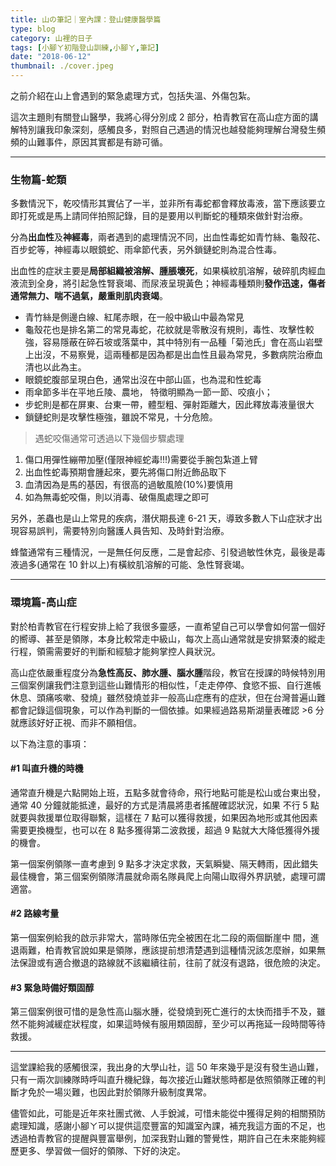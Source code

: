 ```yaml
---
title: 山の筆記｜室內課：登山健康醫學篇
type: blog
category: 山裡的日子
tags: [小腳ㄚ初階登山訓練,小腳ㄚ,筆記]
date: "2018-06-12"
thumbnail: ./cover.jpeg
---
```

之前介紹在山上會遇到的緊急處理方式，包括失溫、外傷包紮。

這次主題則有關登山醫學，我將心得分別成 2 部分，柏青教官在高山症方面的講解特別讓我印象深刻，感觸良多，對照自己遇過的情況也越發能夠理解台灣發生頻頻的山難事件，原因其實都是有跡可循。

---

### 生物篇-蛇類

多數情況下，乾咬情形其實佔了一半，並非所有毒蛇都會釋放毒液，當下應該要立即打死或是馬上請同伴拍照記錄，目的是要用以判斷蛇的種類來做針對治療。

分為**出血性**及**神經毒**，兩者遇到的處理情況不同，出血性毒蛇如青竹絲、龜殼花、百步蛇等，神經毒以眼鏡蛇、雨傘節代表，另外鎖鏈蛇則為混合性毒。

出血性的症狀主要是**局部組織被溶解、腫脹壞死**，如果橫紋肌溶解，破碎肌肉經血液流到全身，將引起急性腎衰竭、而尿液呈現黃色；神經毒種類則**發作迅速，傷者通常無力、喘不過氣，嚴重則肌肉衰竭**。

* 青竹絲是側邊白線、紅尾赤眼，在一般中級山中最為常見
* 龜殼花也是排名第二的常見毒蛇，花紋就是零散沒有規則，毒性、攻擊性較強，容易隱蔽在碎石坡或落葉中，其中特別有一品種「菊池氏」會在高山岩壁上出沒，不易察覺，這兩種都是因為都是出血性且最為常見，多數病院治療血清也以此為主。
* 眼鏡蛇腹部呈現白色，通常出沒在中部山區，也為混和性蛇毒
* 雨傘節多半在平地丘陵、農地， 特徵明顯為一節一節、咬痕小；
* 步蛇則是都在屏東、台東一帶，體型粗、彈射距離大，因此釋放毒液量很大
* 鎖鏈蛇則是攻擊性極強，雖說不常見，十分危險。

> 遇蛇咬傷通常可透過以下幾個步驟處理
1. 傷口用彈性繃帶加壓(僅限神經蛇毒!!!)需要從手腕包紮道上臂
2. 出血性蛇毒預期會腫起來，要先將傷口附近飾品取下
3. 血清因為是馬的基因，有很高的過敏風險(10%)要慎用
4. 如為無毒蛇咬傷，則以消毒、破傷風處理之即可


另外，恙蟲也是山上常見的疾病，潛伏期長達 6-21 天，導致多數人下山症狀才出現容易誤判，需要特別向醫護人員告知、及時針對治療。

蜂螫通常有三種情況，一是無任何反應，二是會起疹、引發過敏性休克，最後是毒液過多(通常在 10 針以上)有橫紋肌溶解的可能、急性腎衰竭。

---

### 環境篇-高山症
對於柏青教官在行程安排上給了我很多靈感，一直希望自己可以學會如何當一個好的嚮導、甚至是領隊，本身比較常走中級山，每次上高山通常就是安排緊湊的縱走行程，領需需要好的判斷和經驗才能夠掌控人員狀況。

高山症依嚴重程度分為**急性高反、肺水腫、腦水腫**階段，教官在授課的時候特別用三個案例讓我們注意到這些山難情形的相似性，「走走停停、食慾不振、自行進帳休息、頭痛咳嗽、發燒」雖然發燒並非一般高山症應有的症狀，但在台灣普遍山難都會記錄這個現象，可以作為判斷的一個依據。如果經過路易斯湖量表確認 >6 分就應該好好正視、而非不願相信。

以下為注意的事項：

#### #1 叫直升機的時機
通常直升機是六點開始上班，五點多就會待命，飛行地點可能是松山或台東出發，通常 40 分鐘就能抵達，最好的方式是清晨將患者搖醒確認狀況，如果
不行 5 點就要與救援單位取得聯繫，這樣在 7 點可以獲得救援，如果因為地形或其他因素需要更換機型，也可以在 8 點多獲得第二波救援，超過 9 點就大大降低獲得外援的機會。

第一個案例領隊一直考慮到 9 點多才決定求救，天氣瞬變、隔天轉雨，因此錯失最佳機會，第三個案例領隊清晨就命兩名隊員爬上向陽山取得外界訊號，處理可謂適當。

#### #2 路線考量
第一個案例給我的啟示非常大，當時隊伍完全被困在北二段的兩個斷崖中 間，進退兩難，柏青教官說如果是領隊，應該提前想清楚遇到這種情況該怎麼辦，如果無法保證或有適合撤退的路線就不該繼續往前，往前了就沒有退路，很危險的決定。

#### #3 緊急時備好類固醇
第三個案例很可惜的是急性高山腦水腫，從發燒到死亡進行的太快而措手不及，雖然不能夠減緩症狀程度，如果這時候有服用類固醇，至少可以再拖延一段時間等待救援。

---

這堂課給我的感觸很深，我出身的大學山社，這 50 年來幾乎是沒有發生過山難， 只有一兩次訓練隊時呼叫直升機紀錄，每次接近山難狀態時都是依照領隊正確的判斷才免於一場災難，也因此對於領隊升級制度異常。

儘管如此，可能是近年來社團式微、人手銳減，可惜未能從中獲得足夠的相關預防處理知識，感謝小腳ㄚ可以提供這麼豐富的知識室內課，補充我這方面的不足，也透過柏青教官的提醒與豐富舉例，加深我對山難的警覺性，期許自己在未來能夠經歷更多、學習做一個好的領隊、下好的決定。